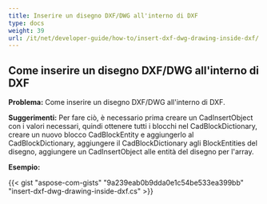 ```yaml
---
title: Inserire un disegno DXF/DWG all'interno di DXF
type: docs
weight: 39
url: /it/net/developer-guide/how-to/insert-dxf-dwg-drawing-inside-dxf/
---
```


## **Come inserire un disegno DXF/DWG all'interno di DXF**

**Problema:** Come inserire un disegno DXF/DWG all'interno di DXF.

**Suggerimenti:** Per fare ciò, è necessario prima creare un CadInsertObject con i valori necessari, quindi ottenere tutti i blocchi nel CadBlockDictionary, creare un nuovo blocco CadBlockEntity e aggiungerlo al CadBlockDictionary, aggiungere il CadBlockDictionary agli BlockEntities del disegno, aggiungere un CadInsertObject alle entità del disegno per l'array.

**Esempio:**

{{< gist "aspose-com-gists" "9a239eab0b9dda0e1c54be533ea399bb" "insert-dxf-dwg-drawing-inside-dxf.cs" >}}
